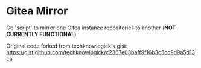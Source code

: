 # Gitea Mirror
Go 'script' to mirror one Gitea instance repositories to another
(**NOT CURRENTLY FUNCTIONAL**)

Original code forked from techknowlogick's gist:
https://gist.github.com/techknowlogick/c2367e03baff9f16b3c5cc9d9a5d13ca
